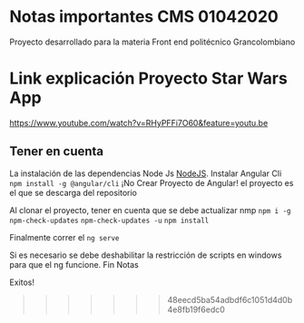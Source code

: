 # Notas importantes CMS 01042020


Proyecto desarrollado para la materia Front end politécnico Grancolombiano

# Link explicación Proyecto Star Wars App

https://www.youtube.com/watch?v=RHyPFFi7O60&feature=youtu.be

## Tener en cuenta

La instalación de las dependencias Node Js [NodeJS](https://nodejs.org/es/).
Instalar Angular Cli `npm install -g @angular/cli`
¡No Crear Proyecto de Angular! el proyecto es el que se descarga del repositorio

Al clonar el proyecto, tener en cuenta que se debe actualizar nmp
`npm i -g npm-check-updates`
`npm-check-updates -u`
`npm install`

Finalmente correr el `ng serve` 

Si es necesario se debe deshabilitar la restricción de scripts en windows para que el ng funcione.
Fin Notas

Exitos!
>>>>>>> 48eecd5ba54adbdf6c1051d4d0b4e8fb19f6edc0
